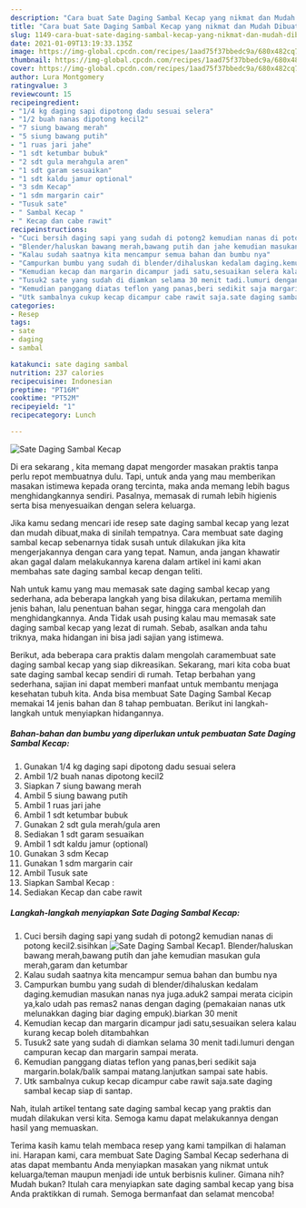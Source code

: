 ```yaml
---
description: "Cara buat Sate Daging Sambal Kecap yang nikmat dan Mudah Dibuat"
title: "Cara buat Sate Daging Sambal Kecap yang nikmat dan Mudah Dibuat"
slug: 1149-cara-buat-sate-daging-sambal-kecap-yang-nikmat-dan-mudah-dibuat
date: 2021-01-09T13:19:33.135Z
image: https://img-global.cpcdn.com/recipes/1aad75f37bbedc9a/680x482cq70/sate-daging-sambal-kecap-foto-resep-utama.jpg
thumbnail: https://img-global.cpcdn.com/recipes/1aad75f37bbedc9a/680x482cq70/sate-daging-sambal-kecap-foto-resep-utama.jpg
cover: https://img-global.cpcdn.com/recipes/1aad75f37bbedc9a/680x482cq70/sate-daging-sambal-kecap-foto-resep-utama.jpg
author: Lura Montgomery
ratingvalue: 3
reviewcount: 15
recipeingredient:
- "1/4 kg daging sapi dipotong dadu sesuai selera"
- "1/2 buah nanas dipotong kecil2"
- "7 siung bawang merah"
- "5 siung bawang putih"
- "1 ruas jari jahe"
- "1 sdt ketumbar bubuk"
- "2 sdt gula merahgula aren"
- "1 sdt garam sesuaikan"
- "1 sdt kaldu jamur optional"
- "3 sdm Kecap"
- "1 sdm margarin cair"
- "Tusuk sate"
- " Sambal Kecap "
- " Kecap dan cabe rawit"
recipeinstructions:
- "Cuci bersih daging sapi yang sudah di potong2 kemudian nanas di potong kecil2.sisihkan"
- "Blender/haluskan bawang merah,bawang putih dan jahe kemudian masukan gula merah,garam dan ketumbar"
- "Kalau sudah saatnya kita mencampur semua bahan dan bumbu nya"
- "Campurkan bumbu yang sudah di blender/dihaluskan kedalam daging.kemudian masukan nanas nya juga.aduk2 sampai merata cicipin ya,kalo udah pas remas2 nanas dengan daging (pemakaian nanas utk melunakkan daging biar daging empuk).biarkan 30 menit"
- "Kemudian kecap dan margarin dicampur jadi satu,sesuaikan selera kalau kurang kecap boleh ditambahkan"
- "Tusuk2 sate yang sudah di diamkan selama 30 menit tadi.lumuri dengan campuran kecap dan margarin sampai merata."
- "Kemudian panggang diatas teflon yang panas,beri sedikit saja margarin.bolak/balik sampai matang.lanjutkan sampai sate habis."
- "Utk sambalnya cukup kecap dicampur cabe rawit saja.sate daging sambal kecap siap di santap."
categories:
- Resep
tags:
- sate
- daging
- sambal

katakunci: sate daging sambal 
nutrition: 237 calories
recipecuisine: Indonesian
preptime: "PT16M"
cooktime: "PT52M"
recipeyield: "1"
recipecategory: Lunch

---
```



![Sate Daging Sambal Kecap](https://img-global.cpcdn.com/recipes/1aad75f37bbedc9a/680x482cq70/sate-daging-sambal-kecap-foto-resep-utama.jpg)

Di era  sekarang , kita memang dapat mengorder masakan praktis tanpa perlu repot membuatnya dulu. Tapi, untuk anda yang mau memberikan masakan istimewa kepada orang tercinta, maka anda memang lebih bagus menghidangkannya sendiri. Pasalnya, memasak di rumah lebih higienis serta bisa menyesuaikan dengan selera keluarga.

Jika kamu sedang mencari ide resep sate daging sambal kecap yang lezat dan mudah dibuat,maka di sinilah tempatnya. Cara membuat sate daging sambal kecap  sebenarnya tidak susah untuk dilakukan jika kita mengerjakannya dengan cara yang tepat. Namun, anda jangan khawatir akan gagal dalam melakukannya 
karena dalam artikel ini kami akan membahas sate daging sambal kecap dengan teliti.  



Nah untuk kamu yang mau memasak sate daging sambal kecap yang sederhana, ada beberapa langkah yang bisa dilakukan, pertama memilih jenis bahan, lalu penentuan bahan segar, hingga cara mengolah dan menghidangkannya. Anda Tidak usah pusing kalau mau memasak sate daging sambal kecap yang lezat di rumah. Sebab, asalkan anda  tahu triknya, maka hidangan ini bisa jadi sajian yang istimewa.

Berikut, ada beberapa cara praktis  dalam mengolah caramembuat sate daging sambal kecap yang siap dikreasikan. Sekarang, mari kita coba buat sate daging sambal kecap sendiri di rumah. Tetap berbahan yang sederhana, sajian ini dapat memberi manfaat untuk membantu menjaga kesehatan tubuh kita. Anda bisa membuat Sate Daging Sambal Kecap memakai 14 jenis bahan dan 8 tahap pembuatan. Berikut ini langkah-langkah untuk menyiapkan hidangannya.

<!--inarticleads1-->

##### Bahan-bahan dan bumbu yang diperlukan untuk pembuatan Sate Daging Sambal Kecap:

1. Gunakan 1/4 kg daging sapi dipotong dadu sesuai selera
1. Ambil 1/2 buah nanas dipotong kecil2
1. Siapkan 7 siung bawang merah
1. Ambil 5 siung bawang putih
1. Ambil 1 ruas jari jahe
1. Ambil 1 sdt ketumbar bubuk
1. Gunakan 2 sdt gula merah/gula aren
1. Sediakan 1 sdt garam sesuaikan
1. Ambil 1 sdt kaldu jamur (optional)
1. Gunakan 3 sdm Kecap
1. Gunakan 1 sdm margarin cair
1. Ambil Tusuk sate
1. Siapkan  Sambal Kecap :
1. Sediakan  Kecap dan cabe rawit




<!--inarticleads2-->

##### Langkah-langkah menyiapkan Sate Daging Sambal Kecap:

1. Cuci bersih daging sapi yang sudah di potong2 kemudian nanas di potong kecil2.sisihkan
<img src="https://img-global.cpcdn.com/steps/771c85f623bd3154/160x128cq70/sate-daging-sambal-kecap-langkah-memasak-1-foto.jpg" alt="Sate Daging Sambal Kecap">1. Blender/haluskan bawang merah,bawang putih dan jahe kemudian masukan gula merah,garam dan ketumbar
1. Kalau sudah saatnya kita mencampur semua bahan dan bumbu nya
1. Campurkan bumbu yang sudah di blender/dihaluskan kedalam daging.kemudian masukan nanas nya juga.aduk2 sampai merata cicipin ya,kalo udah pas remas2 nanas dengan daging (pemakaian nanas utk melunakkan daging biar daging empuk).biarkan 30 menit
1. Kemudian kecap dan margarin dicampur jadi satu,sesuaikan selera kalau kurang kecap boleh ditambahkan
1. Tusuk2 sate yang sudah di diamkan selama 30 menit tadi.lumuri dengan campuran kecap dan margarin sampai merata.
1. Kemudian panggang diatas teflon yang panas,beri sedikit saja margarin.bolak/balik sampai matang.lanjutkan sampai sate habis.
1. Utk sambalnya cukup kecap dicampur cabe rawit saja.sate daging sambal kecap siap di santap.




Nah, itulah artikel tentang  sate daging sambal kecap  yang praktis dan mudah dilakukan versi kita. Semoga kamu dapat melakukannya dengan hasil yang memuaskan. 

Terima kasih kamu telah membaca resep yang kami tampilkan di halaman ini. Harapan kami, cara membuat  Sate Daging Sambal Kecap sederhana di atas dapat membantu Anda menyiapkan masakan yang nikmat untuk keluarga/teman maupun menjadi ide untuk berbisnis kuliner. Gimana nih? Mudah bukan? Itulah cara menyiapkan sate daging sambal kecap yang bisa Anda praktikkan di rumah. Semoga bermanfaat dan selamat mencoba!


